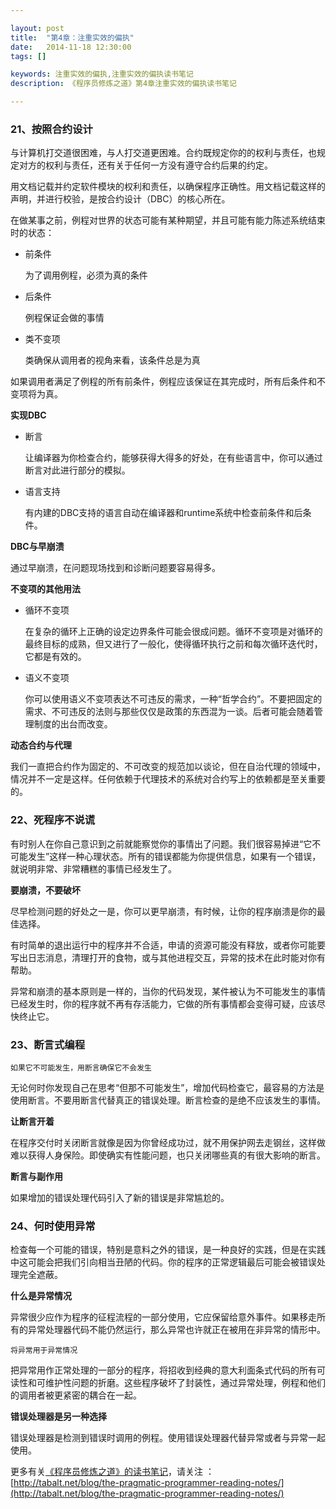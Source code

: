 ```yaml
---

layout: post
title:  "第4章：注重实效的偏执"
date:   2014-11-18 12:30:00
tags: []

keywords: 注重实效的偏执,注重实效的偏执读书笔记
description: 《程序员修炼之道》第4章注重实效的偏执读书笔记

---
```



### 21、按照合约设计

与计算机打交道很困难，与人打交道更困难。合约既规定你的的权利与责任，也规定对方的权利与责任，还有关于任何一方没有遵守合约后果的约定。

用文档记载并约定软件模块的权利和责任，以确保程序正确性。用文档记载这样的声明，并进行校验，是按合约设计（DBC）的核心所在。

在做某事之前，例程对世界的状态可能有某种期望，并且可能有能力陈述系统结束时的状态：

* 前条件

	为了调用例程，必须为真的条件

* 后条件

	例程保证会做的事情

* 类不变项

	类确保从调用者的视角来看，该条件总是为真
	
	
如果调用者满足了例程的所有前条件，例程应该保证在其完成时，所有后条件和不变项将为真。


**实现DBC**

* 断言

	让编译器为你检查合约，能够获得大得多的好处，在有些语言中，你可以通过断言对此进行部分的模拟。

* 语言支持

	有内建的DBC支持的语言自动在编译器和runtime系统中检查前条件和后条件。
	

**DBC与早崩溃**

通过早崩溃，在问题现场找到和诊断问题要容易得多。



**不变项的其他用法**

* 循环不变项

	在复杂的循环上正确的设定边界条件可能会很成问题。循环不变项是对循环的最终目标的成熟，但又进行了一般化，使得循环执行之前和每次循环迭代时，它都是有效的。

* 语义不变项

	你可以使用语义不变项表达不可违反的需求，一种“哲学合约”。不要把固定的需求、不可违反的法则与那些仅仅是政策的东西混为一谈。后者可能会随着管理制度的出台而改变。


**动态合约与代理**

我们一直把合约作为固定的、不可改变的规范加以谈论，但在自治代理的领域中，情况并不一定是这样。任何依赖于代理技术的系统对合约写上的依赖都是至关重要的。



### 22、死程序不说谎


有时别人在你自己意识到之前就能察觉你的事情出了问题。我们很容易掉进“它不可能发生”这样一种心理状态。所有的错误都能为你提供信息，如果有一个错误，就说明非常、非常糟糕的事情已经发生了。


**要崩溃，不要破坏**

尽早检测问题的好处之一是，你可以更早崩溃，有时候，让你的程序崩溃是你的最佳选择。

有时简单的退出运行中的程序并不合适，申请的资源可能没有释放，或者你可能要写出日志消息，清理打开的食物，或与其他进程交互，异常的技术在此时能对你有帮助。

异常和崩溃的基本原则是一样的，当你的代码发现，某件被认为不可能发生的事情已经发生时，你的程序就不再有存活能力，它做的所有事情都会变得可疑，应该尽快终止它。


### 23、断言式编程

`如果它不可能发生，用断言确保它不会发生`

无论何时你发现自己在思考“但那不可能发生”，增加代码检查它，最容易的方法是使用断言。不要用断言代替真正的错误处理。断言检查的是绝不应该发生的事情。


**让断言开着**

在程序交付时关闭断言就像是因为你曾经成功过，就不用保护网去走钢丝，这样做难以获得人身保险。即使确实有性能问题，也只关闭哪些真的有很大影响的断言。

**断言与副作用**

如果增加的错误处理代码引入了新的错误是非常尴尬的。


### 24、何时使用异常

检查每一个可能的错误，特别是意料之外的错误，是一种良好的实践，但是在实践中这可能会把我们引向相当丑陋的代码。你的程序的正常逻辑最后可能会被错误处理完全遮蔽。

**什么是异常情况**

异常很少应作为程序的征程流程的一部分使用，它应保留给意外事件。如果移走所有的异常处理器代码不能仍然运行，那么异常也许就正在被用在非异常的情形中。

`将异常用于异常情况`

把异常用作正常处理的一部分的程序，将招收到经典的意大利面条式代码的所有可读性和可维护性问题的折磨。这些程序破坏了封装性，通过异常处理，例程和他们的调用者被更紧密的耦合在一起。

**错误处理器是另一种选择**

错误处理器是检测到错误时调用的例程。使用错误处理器代替异常或者与异常一起使用。


更多有关[《程序员修炼之道》的读书笔记](http://tabalt.net/blog/the-pragmatic-programmer-reading-notes/)，请关注 ：  
[http://tabalt.net/blog/the-pragmatic-programmer-reading-notes/](http://tabalt.net/blog/the-pragmatic-programmer-reading-notes/)